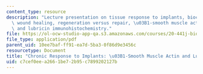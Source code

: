 ```yaml
---
content_type: resource
description: "Lecture presentation on tissue response to implants, biocompatibility,\
  \ wound healing, regeneration versus repair, \u03B1-smooth muscle actin immunohistochemistry,\
  \ and lubricin immunohistochemistry."
file: https://ol-ocw-studio-app-qa.s3.amazonaws.com/courses/20-441j-biomaterials-tissue-interactions-fall-2009/c7cef0eea2661be72b95c7899202127b_MIT20_441JF09_lec16_ms.pdf
file_type: application/pdf
parent_uid: 10ee7baf-ff91-ea7d-5ba3-0f86d9e3456c
resourcetype: Document
title: "Chronic Response to Implants: \u03B1-Smooth Muscle Actin and Lubricin"
uid: c7cef0ee-a266-1be7-2b95-c7899202127b
---
```

